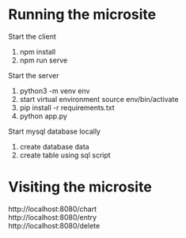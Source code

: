 # Running the microsite
Start the client
1. npm install
2. npm run serve

Start the server
1. python3 -m venv env
2. start virtual environment source env/bin/activate
3. pip install -r requirements.txt
4. python app.py

Start mysql database locally
1. create database data
2. create table using sql script

# Visiting the microsite
http://localhost:8080/chart  
http://localhost:8080/entry  
http://localhost:8080/delete  
